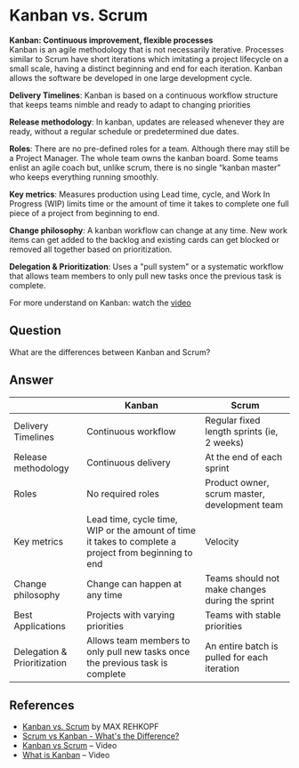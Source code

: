 Kanban vs. Scrum
===
**Kanban: Continuous improvement, flexible processes** <br />
Kanban is an agile methodology that is not necessarily iterative. Processes similar to Scrum have short iterations which imitating a project lifecycle on a small scale, having a distinct beginning and end for each iteration. Kanban allows the software be developed in one large development cycle.

**Delivery Timelines**: Kanban is based on a continuous workflow structure that keeps teams nimble and ready to adapt to changing priorities

**Release methodology**: In kanban, updates are released whenever they are ready, without a regular schedule or predetermined due dates.

**Roles**: There are no pre-defined roles for a team. Although there may still be a Project Manager. The whole team owns the kanban board. Some teams enlist an agile coach but, unlike scrum, there is no single “kanban master” who keeps everything running smoothly.

**Key metrics**: Measures production using Lead time, cycle, and Work In Progress (WIP) limits time or the amount of time it takes to complete one full piece of a project from beginning to end.

**Change philosophy**: A kanban workflow can change at any time. New work items can get added to the backlog and existing cards can get blocked or removed all together based on prioritization.

**Delegation & Prioritization**: Uses a "pull system" or a systematic workflow that allows team members to only pull new tasks once the previous task is complete.

For more understand on Kanban: watch the [video](https://www.youtube.com/watch?v=R8dYLbJiTUE)

Question
---
What are the differences between Kanban and Scrum?

Answer
---
|                           |Kanban                          |Scrum                                          |
|---------------------------|--------------------------------|-----------------------------------------------|
|Delivery Timelines         |Continuous workflow             |Regular fixed length sprints (ie, 2 weeks)     |
|Release methodology        |Continuous delivery             |At the end of each sprint                      |
|Roles                      |No required roles               |Product owner, scrum master, development team  |
|Key metrics                |Lead time, cycle time, WIP or the amount of time it takes to complete a project from beginning to end      |Velocity                                       |
|Change philosophy          |Change can happen at any time   |Teams should not make changes during the sprint|
|Best Applications          |Projects with varying priorities|Teams with stable priorities                   |
|Delegation & Prioritization|Allows team members to only pull new tasks once the previous task is complete|An entire batch is pulled for each iteration|

References
---
- [Kanban vs. Scrum](https://www.atlassian.com/agile/kanban/kanban-vs-scrum) by MAX REHKOPF
- [Scrum vs Kanban - What's the Difference?](https://www.youtube.com/watch?v=rIaz-l1Kf8w&feature=youtu.be)
- [Kanban vs Scrum](https://leankit.com/learn/kanban/kanban-vs-scrum/) – Video
- [What is Kanban](https://www.youtube.com/watch?v=R8dYLbJiTUE) – Video